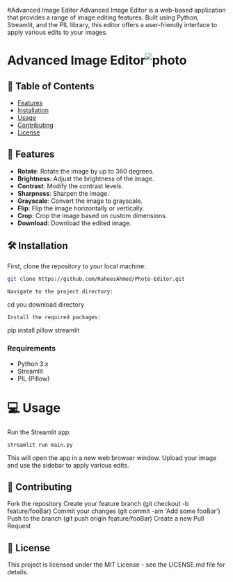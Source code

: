 #Advanced Image Editor
Advanced Image Editor is a web-based application that provides a range of image editing features. Built using Python, Streamlit, and the PIL library, this editor offers a user-friendly interface to apply various edits to your images.

# Advanced Image Editor![photo](https://github.com/RaheesAhmed/Photo-Editor/assets/48914925/23993eaf-daea-46a9-98ac-5fd2651296b2)



## 📑 Table of Contents

- [Features](#-features)
- [Installation](#-installation)
- [Usage](#-usage)
- [Contributing](#-contributing)
- [License](#-license)

## 🎨 Features

- **Rotate**: Rotate the image by up to 360 degrees.
- **Brightness**: Adjust the brightness of the image.
- **Contrast**: Modify the contrast levels.
- **Sharpness**: Sharpen the image.
- **Grayscale**: Convert the image to grayscale.
- **Flip**: Flip the image horizontally or vertically.
- **Crop**: Crop the image based on custom dimensions.
- **Download**: Download the edited image.

## 🛠 Installation
First, clone the repository to your local machine:

```bash
git clone https://github.com/RaheesAhmed/Photo-Editor.git

Navigate to the project directory:

```
cd you download directory
```
Install the required packages:
```
pip install pillow streamlit
### Requirements

- Python 3.x
- Streamlit
- PIL (Pillow)


# 💻 Usage
Run the Streamlit app:

```
streamlit run main.py
```
This will open the app in a new web browser window. Upload your image and use the sidebar to apply various edits.

##  👥 Contributing
Fork the repository
Create your feature branch (git checkout -b feature/fooBar)
Commit your changes (git commit -am 'Add some fooBar')
Push to the branch (git push origin feature/fooBar)
Create a new Pull Request
## 📜 License
This project is licensed under the MIT License - see the LICENSE.md file for details.

